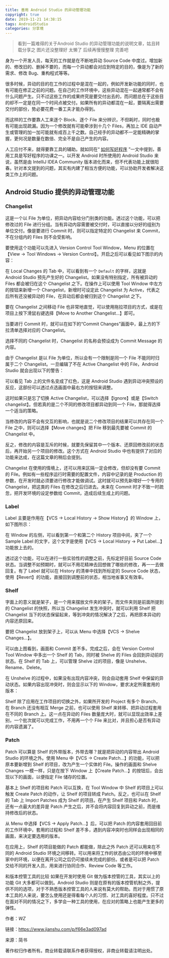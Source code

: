 ```yaml
---
title: 善用 Android Studio 的异动管理功能
copyright: true
date: 2019-11-21 14:38:15
tags: AndroidStudio
categories: 分享境
---
```


> 看到一篇难得的关于Android Studio 的异动管理功能的说明文章，姑且转载分享之
> 图片还没整理好 太懒了 后续再慢慢整理 完善吧

身为一个开发人员，每天的工作就是在不断地异动 Source Code 中度过。增加新的、修改旧的、删掉不要的，而每一个异动都会对应到特定的目的，像是为了新的需求、修改 Bug、重构程式等等。

很多时候，异动的目的在工作的过程中是混在一起的，例如开发新功能的同时，也有可能在修正之前的问题。在自己的工作环境中，这些异动混在一起通常都不会有什么问题产生。只不过这些工作的成果终究是要交付出去的，而问题总在于这些目的却不一定是在同一个时间点被交付。如果所有的异动都混在一起，要隔离出需要交付的部份，势必要花费一番工夫才能办得到。

而这样的工作要靠人工来逐个 Block、逐个 File 来分辨识，不但耗时，同时也极有可能出现疏漏。因为一个修改就有可能牵涉到十几个 Files，再加上 IDE 自动产生或管理的加一加可能就有成百上千之数。自己经手的异动都不一定能精确的掌握，更何况是数量在数倍、完全不是自己产生的内容。

人工应付不来，就得要靠工具的辅助。就如同在“ [如何写好程序](https://www.jianshu.com/p/50ab4a02c19f) ”一文中提到，善用工具是写好程序的功课之一。以开发 Android 时所使用的 Android Studio 来说，虽然是由 IntelliJ IDEA Community 版本进化而来，但不代表功能上就很阳春。针对本文提到的问题，其实有内建了相当方便的功能，可以协助开发者解决这类工作上的问题。

## Android Studio 提供的异动管理功能
### Changelist
这是一个以 File 为单位，把异动内容给分门别类的功能。透过这个功能，可以把修改过的 File 进行分组。当有异动内容需要被交付时，可以直接以分好的组别为单位交付。像是要进行 Commit 时，则可以指定特定的 Changelist 来 Commit，不在分组内的 Files 则不会受影响。

要使用这个功能可以先进入 Version Control Tool Window，Menu 的位置在【View -> Tool Windows -> Version Control】。开启之后可以看见如下图示的内容：

<!--![]()-->

在 Local Changes 的 Tab 中，可以看到有一个 `` Default `` 的字样，这就是 Android Studio 预先产生好的 Changelist。如果没有特别指定，所有被异动的 Files 都会被归在这个 Changelist 之下。在操作上可以使用 Tool Window 中左方的按钮来新增一个 Changelist，新增时可设定此 Changelist 为 Active，代表之后所有还没被异动的 File，在异动后都会被归到这个 Changelist 之下。

要在 Changelist 之间移动 File 也非常地直觉，可以使用拖拉项目的方式，或是在项目上按下滑鼠右键选择【Move to Another Changelist...】即可。

当要进行 Commit 时，就可以在如下的“Commit Changes”画面中，最上方的下拉清单选择对应的 Changelist。


选择不同的 Changelist 时，Changelist 的名称会预设成为 Commit Message 的内容。

由于 Changelist 是以 File 为单位，所以会有一个限制是同一个 File 不能同时归属于二个 Changelist。一旦编辑了不在 Active Changelist 中的 File，Android Studio 就会出现以下的警告：


可以看见 Tab 上的文件名变成了红色，这是 Android Studio 遇到异动冲突预设的反应，这部份可以透过点选画面中最右方的按钮来调整。

这时如果只是忘了切换 Active Changelist，可以选择【Ignore】或是【Switch changelist】。但若真的是二个不同的修改项目都异动到同一个 File，那就得选择一个适当的策略。

当修改的内容不会有交互的影响，也就是说二个修改项目的结果可以共存在同一个 File 之中，则可以选择【Move changes】把 File 移到最先要被 Commit 的 Changelist 中。

反之，修改的内容是互斥的时候，就要先保留其中一个版本、还原回修改前的状态后，再开始另一个项目的修改。这个方式在 Android Studio 中也有提供了对应的功能来达成，在这篇文章的稍后会提到。

Changelist 在使用的情境上，还可以用来区隔一定会修改，但却没有要 Commit 的 File。例如有一些程序运行时需要的配置文件，内容中记录的是 Production 的参数，在开发时就必须要进行修改才能做调试。这时就可以预先新增好一个专用的 Changelist，把这类的 Files 在修改之后归进去。未来在 Commit 时才不致一时疏忽，把开发环境的设定参数给 Commit，造成后续生成上的问题。

### Label
Label 主要是作用在【VCS -> Local History -> Show History】的 Window 上，如下图所示：


在 Window 的左侧，可以看到第一个和第二个 History 项目中间，夹了一个 Sample Label 的文字，这个文字是使用【VCS -> Local History -> Put Label...】功能放上去的。

透过这个功能，可以在进行一些实验性的调整之前，先标定好目前 Source Code 状态。当调整不如预期时，就可以不用花精神去回想做了哪些的修改，再一一去做回复。有了 Label 就可以在 History 的清单中找到所标定的 Source Code 状态，使用【Revert】的功能，直接回到调整前的状态，相当地省事又有效率。

### Shelf
字面上的意义就是架子，是一个用来摆放文件夹的架子。而文件夹则是前面所提到的 Changelist 的快照，所以当 Changelist 发生冲突时，就可以利用 Shelf 把 Changelist 当下的状态保留起来，等到冲突的情况解决了之后，再把原本异动的内容还原回来。

要把 Changelist 放到架子上，可以从 Menu 中选择【VCS -> Shelve Changes...】。


可以由上图看到，画面和 Commit 差不多。完成之后，会在 Version Control Tool Window 中多出一个 Shelf 的 Tab，同时被 Shelve 的 Files 会回到异动前的状态。在 Shelf 的 Tab 上，可以管理 Shelve 过的项目，像是 Unshelve、Rename、Delete。

在 Unshelve 的过程中，如果没有出现内容冲突，则会自动套用 Shelf 中保留的异动状态。如果内容出现冲突时，则会显示以下的 Window，要求决定所需套用的版本：


Shelf 除了应用在工作项目的切换之外，如果所开发的 Project 有多个 Branch，在 Branch 还没有相互 Merge 之前，也可以使用 Shelf 来转移、把异动过程套用在不同的 Branch 上。这一点在异动的 Files 数量庞大时，就可以显现出效率上差别，一个批次就可以完成工作，不用再一个个 File 来比对，并且担心是否有异动的内容遗漏了。

### Patch
Patch 可以算是 Shelf 的外带版本，外带去哪？就是把异动的内容带出 Android Studio 的环境之外。使用 Menu 中【VCS -> Create Patch...】的功能，可以把原本要新增到 Shelf 的项目，改为产生一个实体的 File。操作的画面和 Shelve Changes 一模一样，只是在按下 Window 上【Create Patch...】的按钮后，会出现以下的画面，以便指定 File 储存的位置。


基本上 Shelf 的项目和 Patch 可以互换，在 Tool Window 中 Shelf 的项目上可以触发 Create Patch 的动作，让 Shelf 的项目转成 Patch。反之，也可以在 Shelf 的 Tab 上 Import Patches 成为 Shelf 的项目。在产生 Shelf 项目和 Patch 时，还有一点最大的差异是 Patch 产生之后，并不会将内容回复到异动之前，而是维持修改后的状态。

从 Menu 中选择【VCS -> Apply Patch...】后，可以把 Patch 的内容套用回目前的工作环境中，套用的过程和 Shelf 差不多，遇到内容冲突时也同样会出现相同的画面，来决定要选用的版本。

在应用上，Shelf 的项目能做的 Patch 都能做，除此之外 Patch 还可以用来在不同的 Android Studio 环境之间移转。可以用来将工作的状态由公司的环境中移至家中的环境，以便在离开公司之后仍可接续未完成的部份。或者是可以把 Patch 交给不同的开发人员，用来进行协同合作、Review Code 等工作。

和版本控管工具的比较
如果在开发时使用 Git 做为版本控管的工具，其实以上的功能 Git 大多都可以做到。Android Studio 则是在原有的版本控管机制之外，提供不同的选项，对于不熟悉版本控管工具的人来说有莫大的帮助。而对于用惯了原本工具的人来说，要怎么使用还是得看每个人的习惯、对工具的喜好程度。只不过在面对不同的情况之下，多学会一种工具的使用，在应对的策略上也能产生更多的弹性。



作者：_WZ_

链接：https://www.jianshu.com/p/f66e3ad097ad

来源：简书

著作权归作者所有。商业转载请联系作者获得授权，非商业转载请注明出处。
